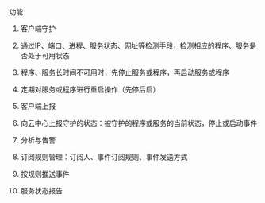 ﻿功能
1. 客户端守护
  1. 通过IP、端口、进程、服务状态、网址等检测手段，检测相应的程序、服务是否处于可用状态
  1. 程序、服务长时间不可用时，先停止服务或程序，再启动服务或程序
  1. 定期对服务或程序进行重启操作（先停后启）

1. 客户端上报
  1.  向云中心上报守护的状态：被守护的程序或服务的当前状态，停止或启动事件
1. 分析与告警
  1. 订阅规则管理：订阅人、事件订阅规则、事件发送方式
  1. 按规则推送事件
  1. 服务状态报告